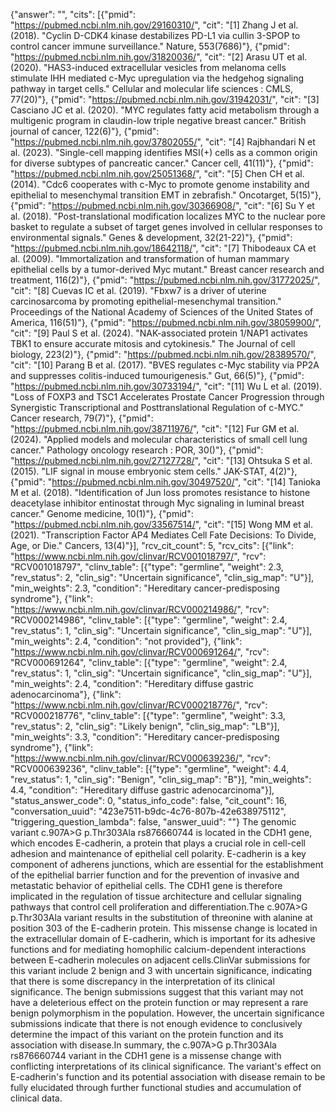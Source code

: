 {"answer": "", "cits": [{"pmid": "https://pubmed.ncbi.nlm.nih.gov/29160310/", "cit": "[1] Zhang J et al. (2018). \"Cyclin D-CDK4 kinase destabilizes PD-L1 via cullin 3-SPOP to control cancer immune surveillance.\" Nature, 553(7686)"}, {"pmid": "https://pubmed.ncbi.nlm.nih.gov/31820036/", "cit": "[2] Arasu UT et al. (2020). \"HAS3-induced extracellular vesicles from melanoma cells stimulate IHH mediated c-Myc upregulation via the hedgehog signaling pathway in target cells.\" Cellular and molecular life sciences : CMLS, 77(20)"}, {"pmid": "https://pubmed.ncbi.nlm.nih.gov/31942031/", "cit": "[3] Casciano JC et al. (2020). \"MYC regulates fatty acid metabolism through a multigenic program in claudin-low triple negative breast cancer.\" British journal of cancer, 122(6)"}, {"pmid": "https://pubmed.ncbi.nlm.nih.gov/37802055/", "cit": "[4] Rajbhandari N et al. (2023). \"Single-cell mapping identifies MSI(+) cells as a common origin for diverse subtypes of pancreatic cancer.\" Cancer cell, 41(11)"}, {"pmid": "https://pubmed.ncbi.nlm.nih.gov/25051368/", "cit": "[5] Chen CH et al. (2014). \"Cdc6 cooperates with c-Myc to promote genome instability and epithelial to mesenchymal transition EMT in zebrafish.\" Oncotarget, 5(15)"}, {"pmid": "https://pubmed.ncbi.nlm.nih.gov/30366908/", "cit": "[6] Su Y et al. (2018). \"Post-translational modification localizes MYC to the nuclear pore basket to regulate a subset of target genes involved in cellular responses to environmental signals.\" Genes & development, 32(21-22)"}, {"pmid": "https://pubmed.ncbi.nlm.nih.gov/18642118/", "cit": "[7] Thibodeaux CA et al. (2009). \"Immortalization and transformation of human mammary epithelial cells by a tumor-derived Myc mutant.\" Breast cancer research and treatment, 116(2)"}, {"pmid": "https://pubmed.ncbi.nlm.nih.gov/31772025/", "cit": "[8] Cuevas IC et al. (2019). \"Fbxw7 is a driver of uterine carcinosarcoma by promoting epithelial-mesenchymal transition.\" Proceedings of the National Academy of Sciences of the United States of America, 116(51)"}, {"pmid": "https://pubmed.ncbi.nlm.nih.gov/38059900/", "cit": "[9] Paul S et al. (2024). \"NAK-associated protein 1/NAP1 activates TBK1 to ensure accurate mitosis and cytokinesis.\" The Journal of cell biology, 223(2)"}, {"pmid": "https://pubmed.ncbi.nlm.nih.gov/28389570/", "cit": "[10] Parang B et al. (2017). \"BVES regulates c-Myc stability via PP2A and suppresses colitis-induced tumourigenesis.\" Gut, 66(5)"}, {"pmid": "https://pubmed.ncbi.nlm.nih.gov/30733194/", "cit": "[11] Wu L et al. (2019). \"Loss of FOXP3 and TSC1 Accelerates Prostate Cancer Progression through Synergistic Transcriptional and Posttranslational Regulation of c-MYC.\" Cancer research, 79(7)"}, {"pmid": "https://pubmed.ncbi.nlm.nih.gov/38711976/", "cit": "[12] Fur GM et al. (2024). \"Applied models and molecular characteristics of small cell lung cancer.\" Pathology oncology research : POR, 30()"}, {"pmid": "https://pubmed.ncbi.nlm.nih.gov/27127728/", "cit": "[13] Ohtsuka S et al. (2015). \"LIF signal in mouse embryonic stem cells.\" JAK-STAT, 4(2)"}, {"pmid": "https://pubmed.ncbi.nlm.nih.gov/30497520/", "cit": "[14] Tanioka M et al. (2018). \"Identification of Jun loss promotes resistance to histone deacetylase inhibitor entinostat through Myc signaling in luminal breast cancer.\" Genome medicine, 10(1)"}, {"pmid": "https://pubmed.ncbi.nlm.nih.gov/33567514/", "cit": "[15] Wong MM et al. (2021). \"Transcription Factor AP4 Mediates Cell Fate Decisions: To Divide, Age, or Die.\" Cancers, 13(4)"}], "rcv_cit_count": 5, "rcv_cits": [{"link": "https://www.ncbi.nlm.nih.gov/clinvar/RCV001018797/", "rcv": "RCV001018797", "clinv_table": [{"type": "germline", "weight": 2.3, "rev_status": 2, "clin_sig": "Uncertain significance", "clin_sig_map": "U"}], "min_weights": 2.3, "condition": "Hereditary cancer-predisposing syndrome"}, {"link": "https://www.ncbi.nlm.nih.gov/clinvar/RCV000214986/", "rcv": "RCV000214986", "clinv_table": [{"type": "germline", "weight": 2.4, "rev_status": 1, "clin_sig": "Uncertain significance", "clin_sig_map": "U"}], "min_weights": 2.4, "condition": "not provided"}, {"link": "https://www.ncbi.nlm.nih.gov/clinvar/RCV000691264/", "rcv": "RCV000691264", "clinv_table": [{"type": "germline", "weight": 2.4, "rev_status": 1, "clin_sig": "Uncertain significance", "clin_sig_map": "U"}], "min_weights": 2.4, "condition": "Hereditary diffuse gastric adenocarcinoma"}, {"link": "https://www.ncbi.nlm.nih.gov/clinvar/RCV000218776/", "rcv": "RCV000218776", "clinv_table": [{"type": "germline", "weight": 3.3, "rev_status": 2, "clin_sig": "Likely benign", "clin_sig_map": "LB"}], "min_weights": 3.3, "condition": "Hereditary cancer-predisposing syndrome"}, {"link": "https://www.ncbi.nlm.nih.gov/clinvar/RCV000639236/", "rcv": "RCV000639236", "clinv_table": [{"type": "germline", "weight": 4.4, "rev_status": 1, "clin_sig": "Benign", "clin_sig_map": "B"}], "min_weights": 4.4, "condition": "Hereditary diffuse gastric adenocarcinoma"}], "status_answer_code": 0, "status_info_code": false, "cit_count": 16, "conversation_uuid": "423e7511-b9dc-4c76-807b-42e638975112", "triggering_question_lambda": false, "answer_uuid": ""}
The genomic variant c.907A>G p.Thr303Ala rs876660744 is located in the CDH1 gene, which encodes E-cadherin, a protein that plays a crucial role in cell-cell adhesion and maintenance of epithelial cell polarity. E-cadherin is a key component of adherens junctions, which are essential for the establishment of the epithelial barrier function and for the prevention of invasive and metastatic behavior of epithelial cells. The CDH1 gene is therefore implicated in the regulation of tissue architecture and cellular signaling pathways that control cell proliferation and differentiation.The c.907A>G p.Thr303Ala variant results in the substitution of threonine with alanine at position 303 of the E-cadherin protein. This missense change is located in the extracellular domain of E-cadherin, which is important for its adhesive functions and for mediating homophilic calcium-dependent interactions between E-cadherin molecules on adjacent cells.ClinVar submissions for this variant include 2 benign and 3 with uncertain significance, indicating that there is some discrepancy in the interpretation of its clinical significance. The benign submissions suggest that this variant may not have a deleterious effect on the protein function or may represent a rare benign polymorphism in the population. However, the uncertain significance submissions indicate that there is not enough evidence to conclusively determine the impact of this variant on the protein function and its association with disease.In summary, the c.907A>G p.Thr303Ala rs876660744 variant in the CDH1 gene is a missense change with conflicting interpretations of its clinical significance. The variant's effect on E-cadherin's function and its potential association with disease remain to be fully elucidated through further functional studies and accumulation of clinical data.